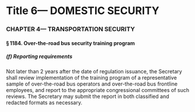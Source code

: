
# Title 6— DOMESTIC SECURITY
### CHAPTER 4— TRANSPORTATION SECURITY
#### § 1184. Over-the-road bus security training program
##### (f) Reporting requirements

Not later than 2 years after the date of regulation issuance, the Secretary shall review implementation of the training program of a representative sample of over-the-road bus operators and over-the-road bus frontline employees, and report to the appropriate congressional committees of such reviews. The Secretary may submit the report in both classified and redacted formats as necessary.
